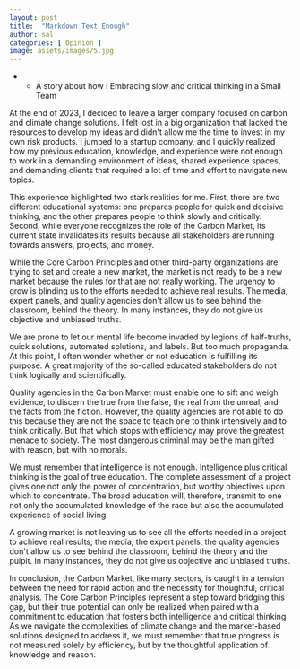 ```yaml
---
layout: post
title:  "Markdown Text Enough"
author: sal
categories: [ Opinion ]
image: assets/images/5.jpg
---
```


- *  A story about how I Embracing slow and critical thinking in a Small Team

At the end of 2023, I decided to leave a larger company focused on carbon and climate change solutions. I felt lost in a big organization that lacked the resources to develop my ideas and didn't allow me the time to invest in my own risk products. I jumped to a startup company, and I quickly realized how my previous education, knowledge, and experience were not enough to work in a demanding environment of ideas, shared experience spaces, and demanding clients that required a lot of time and effort to navigate new topics.

This experience highlighted two stark realities for me. First, there are two different educational systems: one prepares people for quick and decisive thinking, and the other prepares people to think slowly and critically. Second, while everyone recognizes the role of the Carbon Market, its current state invalidates its results because all stakeholders are running towards answers, projects, and money.

While the Core Carbon Principles and other third-party organizations are trying to set and create a new market, the market is not ready to be a new market because the rules for that are not really working. The urgency to grow is blinding us to the efforts needed to achieve real results. The media, expert panels, and quality agencies don't allow us to see behind the classroom, behind the theory. In many instances, they do not give us objective and unbiased truths.

We are prone to let our mental life become invaded by legions of half-truths, quick solutions, automated solutions, and labels. But too much propaganda. At this point, I often wonder whether or not education is fulfilling its purpose. A great majority of the so-called educated stakeholders do not think logically and scientifically.   

Quality agencies in the Carbon Market must enable one to sift and weigh evidence, to discern the true from the false, the real from the unreal, and the facts from the fiction. However, the quality agencies are not able to do this because they are not the space to teach one to think intensively and to think critically. But that which stops with efficiency may prove the greatest menace to society. The most dangerous criminal may be the man gifted with reason, but with no morals.   

We must remember that intelligence is not enough. Intelligence plus critical thinking is the goal of true education. The complete assessment of a project gives one not only the power of concentration, but worthy objectives upon which to concentrate. The broad education will, therefore, transmit to one not only the accumulated knowledge of the race but also the accumulated experience of social living.   

A growing market is not leaving us to see all the efforts needed in a project to achieve real results; the media, the expert panels, the quality agencies don't allow us to see behind the classroom, behind the theory and the pulpit. In many instances, they do not give us objective and unbiased truths.

In conclusion, the Carbon Market, like many sectors, is caught in a tension between the need for rapid action and the necessity for thoughtful, critical analysis. The Core Carbon Principles represent a step toward bridging this gap, but their true potential can only be realized when paired with a commitment to education that fosters both intelligence and critical thinking. As we navigate the complexities of climate change and the market-based solutions designed to address it, we must remember that true progress is not measured solely by efficiency, but by the thoughtful application of knowledge and reason.
